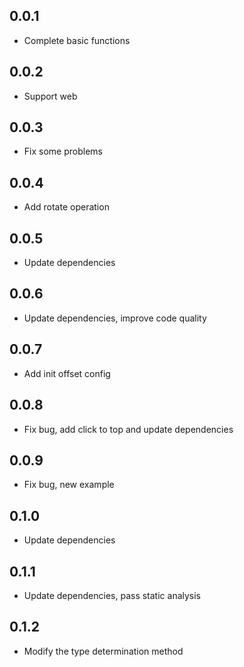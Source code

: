 ## 0.0.1

* Complete basic functions

## 0.0.2

* Support web

## 0.0.3

* Fix some problems

## 0.0.4

* Add rotate operation

## 0.0.5

* Update dependencies

## 0.0.6

* Update dependencies, improve code quality

## 0.0.7

* Add init offset config

## 0.0.8

* Fix bug, add click to top and update dependencies

## 0.0.9

* Fix bug, new example

## 0.1.0

* Update dependencies

## 0.1.1

* Update dependencies, pass static analysis

## 0.1.2

* Modify the type determination method